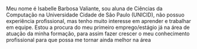 Meu nome é Isabelle Barbosa Valiante, sou aluna de Ciências da Computação na Universidade Cidade de São Paulo (UNICID), não possuo experiência profissional, mas tenho muito interesse em aprender e trabalhar em equipe. Estou a procura do meu primeiro emprego/estágio já na área de atuação da minha formação, para assim fazer crescer o meu conhecimento profissional para que possa me tornar ainda melhor na área
